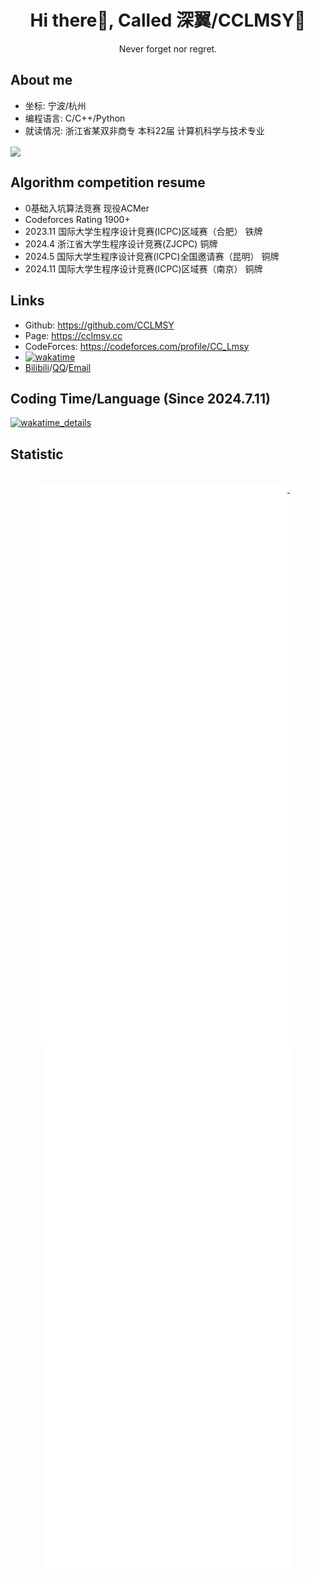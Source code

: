 <div align="center">

# Hi there👋, Called 深翼/CCLMSY💫 
Never forget nor regret.

</div>

## About me 
- 坐标: 宁波/杭州
- 编程语言: C/C++/Python
- 就读情况: 浙江省某双非商专 本科22届 计算机科学与技术专业

<img align="center" src="https://github-readme-stats.vercel.app/api?username=CCLMSY&show_icons=true&theme=dracula&hide_border=true">

## Algorithm competition resume
- 0基础入坑算法竞赛 现役ACMer
- Codeforces Rating 1900+
- 2023.11 国际大学生程序设计竞赛(ICPC)区域赛（合肥） 铁牌
- 2024.4 浙江省大学生程序设计竞赛(ZJCPC) 铜牌
- 2024.5 国际大学生程序设计竞赛(ICPC)全国邀请赛（昆明） 铜牌
- 2024.11 国际大学生程序设计竞赛(ICPC)区域赛（南京） 铜牌

## Links
- Github: https://github.com/CCLMSY
- Page: https://cclmsy.cc
- CodeForces: https://codeforces.com/profile/CC_Lmsy
- [![wakatime](https://wakatime.com/badge/user/a4efd012-07bd-477e-b7d6-2f13082b0b8f.svg)](https://wakatime.com/@a4efd012-07bd-477e-b7d6-2f13082b0b8f)
- [Bilibili](https://space.bilibili.com/1726583008)/[QQ](https://res.abeim.cn/api-qq?qq=2502408581)/[Email](mailto:2502408581@qq.com)

## Coding Time/Language (Since 2024.7.11)
[![wakatime_details](https://github-readme-stats.vercel.app/api/wakatime?username=CCLMSY&layout=compact&theme=dracula&hide_border=true)](https://wakatime.com/@a4efd012-07bd-477e-b7d6-2f13082b0b8f)

## Statistic
<p align="center">
  <br/>
  <a href="https://github.com/CCLMSY">
    <img width="400" align="top" src="https://github.com/CCLMSY/CCLMSY/blob/main/left.svg" />
  </a>
  &emsp;
  <a href="https://github.com/CCLMSY">
    <img width="400" align="top" src="https://github.com/CCLMSY/CCLMSY/blob/main/right.svg" />
  </a>
</p>
